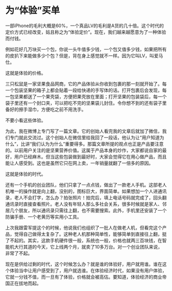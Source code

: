 # 为“体验”买单

一部iPhone的毛利大概是60%，一个真品LV的毛利是A货的几十倍。这个时代的定价方式已经改变，姑且称之为“体验定价”。现在，我们越来越愿意为了一种体验而付钱。 

例如花好几万块买一个包，你说一头牛值多少钱，一个包又值多少钱，如果把所有的皮扒下来能做多少个包？但是，背在身上感觉就不一样。因为它叫LV，叫爱马仕。 

这就是体验的价格。 

三只松鼠是一家坚果食品网商，它的产品体验从你收到包裹的那一刻就开始了。每一个包装坚果的箱子上都会贴着一段给快递的手写体的话。打开包裹后会发现，每一包坚果都送了一个果壳袋，方便把果壳放在里面；打开坚果的包装袋后，每一个袋子里还有一个封口夹，可以把吃不完的坚果袋儿封住。令你想不到的还有袋子里备好的擦手湿巾，方便吃之前不用洗手。 

不要小看这些体验。 

为此，我在微博上专门写了一篇文章。它的创始人看完我的文章后就加了微信，我们专门就此交流过。这个创始人在微信里给我回了一段话，他认为让“用户知道为什么”，比讲“我们认为为什么”重要得多。那篇文章所提的观点也正是产品要注意的。以前用户关注的是坚果营养价值。这属于产品本身的炒作，大家都说自家的最好，用户已经麻木。但当这些包装做到最好时，大家会觉得它在用心做产品，而且能让人感受到。这也是虽然它只在网上卖，一年销量就翻了一倍多的原因。 

这就是体验的时代。 

还有一个手机的创业团队，他们只拿了一点点钱，做出了一款老人手机。这部老人机唯一的操作就是向上翻，没别的，图标巨大，界面简单。如果想加一个人进通讯录，老人不会打字，怎么办？拍张照片！拍完后，填上电话号码就完成了，回头翻通讯录时直接查看照片。老人没有年轻人那么多社会关系，很多时候就是家人、邻居几个朋友，所以通讯录只需往上翻，也不需要搜索。此外，手机里还安装了一个防骗手册、一个老黄历等实用小工具。 

上次我跟雷军提这个的时候，他说我们也组织了一批人在做老人机，但看完这个产品，觉得自己做得太复杂了。这种老人机那种简单性，能够简单到直接往上翻，挺了不起的。其实，这款手机硬件很一般，系统也一般，价格也就两三百块钱，在智能机大行其道的今天，它上线两个月，就卖了10多万台。对一个创业团队来说，非常了不起。 

现在是供给过剩的时代，这个时候怎么办？就是谁的体验好，用户就用谁。谁在这个体验当中让用户感受到了，用户就选谁。在体验经济时代，如果没有用户体验，它就一分钱不值，而一旦有了体验，价格就会被高估。要知道，体验经济的商业帝国正在拔地而起。